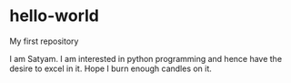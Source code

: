 # hello-world
My first repository

I am Satyam. I am interested in python programming and hence have the desire to excel in it.
Hope I burn enough candles on it.
